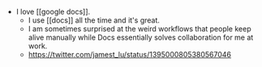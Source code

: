 - I love [[google docs]].
  - I use [[docs]] all the time and it's great.
  - I am sometimes surprised at the weird workflows that people keep alive manually  while Docs essentially solves collaboration for me at work.
  - https://twitter.com/jamest_lu/status/1395000805380567046
